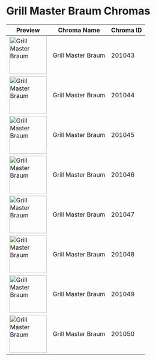 # Grill Master Braum Chromas

| Preview | Chroma Name | Chroma ID |
|---|---|---|
| <img src='https://raw.communitydragon.org/latest/plugins/rcp-be-lol-game-data/global/default/v1/champion-chroma-images/201/201043.png' alt='Grill Master Braum' width='100'> | Grill Master Braum | 201043 |
| <img src='https://raw.communitydragon.org/latest/plugins/rcp-be-lol-game-data/global/default/v1/champion-chroma-images/201/201044.png' alt='Grill Master Braum' width='100'> | Grill Master Braum | 201044 |
| <img src='https://raw.communitydragon.org/latest/plugins/rcp-be-lol-game-data/global/default/v1/champion-chroma-images/201/201045.png' alt='Grill Master Braum' width='100'> | Grill Master Braum | 201045 |
| <img src='https://raw.communitydragon.org/latest/plugins/rcp-be-lol-game-data/global/default/v1/champion-chroma-images/201/201046.png' alt='Grill Master Braum' width='100'> | Grill Master Braum | 201046 |
| <img src='https://raw.communitydragon.org/latest/plugins/rcp-be-lol-game-data/global/default/v1/champion-chroma-images/201/201047.png' alt='Grill Master Braum' width='100'> | Grill Master Braum | 201047 |
| <img src='https://raw.communitydragon.org/latest/plugins/rcp-be-lol-game-data/global/default/v1/champion-chroma-images/201/201048.png' alt='Grill Master Braum' width='100'> | Grill Master Braum | 201048 |
| <img src='https://raw.communitydragon.org/latest/plugins/rcp-be-lol-game-data/global/default/v1/champion-chroma-images/201/201049.png' alt='Grill Master Braum' width='100'> | Grill Master Braum | 201049 |
| <img src='https://raw.communitydragon.org/latest/plugins/rcp-be-lol-game-data/global/default/v1/champion-chroma-images/201/201050.png' alt='Grill Master Braum' width='100'> | Grill Master Braum | 201050 |
